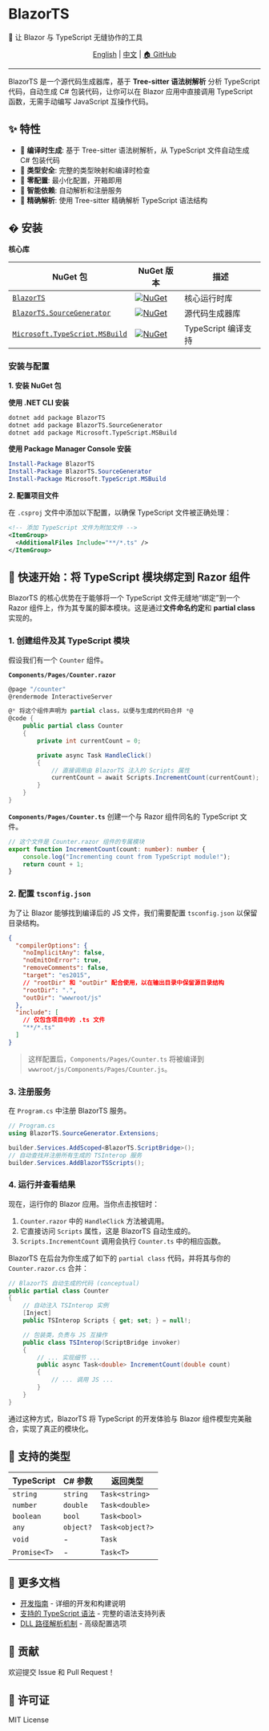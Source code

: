 # BlazorTS

🚀 让 Blazor 与 TypeScript 无缝协作的工具

<div align="center">

[English](README.md) | [中文](README_CN.md) | [🏠 GitHub](https://github.com/s97712/BlazorTS)

</div>

---

BlazorTS 是一个源代码生成器库，基于 **Tree-sitter 语法树解析** 分析 TypeScript 代码，自动生成 C# 包装代码，让你可以在 Blazor 应用中直接调用 TypeScript 函数，无需手动编写 JavaScript 互操作代码。

## ✨ 特性

- 🔄 **编译时生成**: 基于 Tree-sitter 语法树解析，从 TypeScript 文件自动生成 C# 包装代码
- 🎯 **类型安全**: 完整的类型映射和编译时检查
- 🚀 **零配置**: 最小化配置，开箱即用
- 🔧 **智能依赖**: 自动解析和注册服务
- 🌳 **精确解析**: 使用 Tree-sitter 精确解析 TypeScript 语法结构

## � 安装

**核心库**

| NuGet 包 | NuGet 版本 | 描述 |
|--|--|--|
| [`BlazorTS`](https://www.nuget.org/packages/BlazorTS) | [![NuGet](https://img.shields.io/nuget/v/BlazorTS.svg?style=flat)](https://www.nuget.org/packages/BlazorTS) | 核心运行时库 |
| [`BlazorTS.SourceGenerator`](https://www.nuget.org/packages/BlazorTS.SourceGenerator) | [![NuGet](https://img.shields.io/nuget/v/BlazorTS.SourceGenerator.svg?style=flat)](https://www.nuget.org/packages/BlazorTS.SourceGenerator) | 源代码生成器库 |
| [`Microsoft.TypeScript.MSBuild`](https://www.nuget.org/packages/Microsoft.TypeScript.MSBuild) | [![NuGet](https://img.shields.io/nuget/v/Microsoft.TypeScript.MSBuild.svg?style=flat)](https://www.nuget.org/packages/Microsoft.TypeScript.MSBuild) | TypeScript 编译支持 |

### 安装与配置

**1. 安装 NuGet 包**

**使用 .NET CLI 安装**
```bash
dotnet add package BlazorTS
dotnet add package BlazorTS.SourceGenerator
dotnet add package Microsoft.TypeScript.MSBuild
```

**使用 Package Manager Console 安装**
```powershell
Install-Package BlazorTS
Install-Package BlazorTS.SourceGenerator
Install-Package Microsoft.TypeScript.MSBuild
```

**2. 配置项目文件**

在 `.csproj` 文件中添加以下配置，以确保 TypeScript 文件被正确处理：

```xml
<!-- 添加 TypeScript 文件为附加文件 -->
<ItemGroup>
  <AdditionalFiles Include="**/*.ts" />
</ItemGroup>
```

## 🚀 快速开始：将 TypeScript 模块绑定到 Razor 组件

BlazorTS 的核心优势在于能够将一个 TypeScript 文件无缝地“绑定”到一个 Razor 组件上，作为其专属的脚本模块。这是通过**文件命名约定**和 **partial class** 实现的。

### 1. 创建组件及其 TypeScript 模块

假设我们有一个 `Counter` 组件。

**`Components/Pages/Counter.razor`**
```csharp
@page "/counter"
@rendermode InteractiveServer

@* 将这个组件声明为 partial class，以便与生成的代码合并 *@
@code {
    public partial class Counter
    {
        private int currentCount = 0;

        private async Task HandleClick()
        {
            // 直接调用由 BlazorTS 注入的 Scripts 属性
            currentCount = await Scripts.IncrementCount(currentCount);
        }
    }
}
```

**`Components/Pages/Counter.ts`**
创建一个与 Razor 组件同名的 TypeScript 文件。
```typescript
// 这个文件是 Counter.razor 组件的专属模块
export function IncrementCount(count: number): number {
    console.log("Incrementing count from TypeScript module!");
    return count + 1;
}
```

### 2. 配置 `tsconfig.json`

为了让 Blazor 能够找到编译后的 JS 文件，我们需要配置 `tsconfig.json` 以保留目录结构。

```json
{
  "compilerOptions": {
    "noImplicitAny": false,
    "noEmitOnError": true,
    "removeComments": false,
    "target": "es2015",
    // "rootDir" 和 "outDir" 配合使用，以在输出目录中保留源目录结构
    "rootDir": ".",
    "outDir": "wwwroot/js"
  },
  "include": [
    // 仅包含项目中的 .ts 文件
    "**/*.ts"
  ]
}
```
> 这样配置后，`Components/Pages/Counter.ts` 将被编译到 `wwwroot/js/Components/Pages/Counter.js`。

### 3. 注册服务

在 `Program.cs` 中注册 BlazorTS 服务。

```csharp
// Program.cs
using BlazorTS.SourceGenerator.Extensions;

builder.Services.AddScoped<BlazorTS.ScriptBridge>();
// 自动查找并注册所有生成的 TSInterop 服务
builder.Services.AddBlazorTSScripts();
```

### 4. 运行并查看结果

现在，运行你的 Blazor 应用。当你点击按钮时：
1.  `Counter.razor` 中的 `HandleClick` 方法被调用。
2.  它直接访问 `Scripts` 属性，这是 BlazorTS 自动生成的。
3.  `Scripts.IncrementCount` 调用会执行 `Counter.ts` 中的相应函数。

BlazorTS 在后台为你生成了如下的 `partial class` 代码，并将其与你的 `Counter.razor.cs` 合并：

```csharp
// BlazorTS 自动生成的代码 (conceptual)
public partial class Counter
{
    // 自动注入 TSInterop 实例
    [Inject]
    public TSInterop Scripts { get; set; } = null!;

    // 包装类，负责与 JS 互操作
    public class TSInterop(ScriptBridge invoker)
    {
        // ... 实现细节 ...
        public async Task<double> IncrementCount(double count)
        {
            // ... 调用 JS ...
        }
    }
}
```

通过这种方式，BlazorTS 将 TypeScript 的开发体验与 Blazor 组件模型完美融合，实现了真正的模块化。

## 🔧 支持的类型

| TypeScript | C# 参数 | 返回类型 |
|------------|---------|----------|
| `string` | `string` | `Task<string>` |
| `number` | `double` | `Task<double>` |
| `boolean` | `bool` | `Task<bool>` |
| `any` | `object?` | `Task<object?>` |
| `void` | - | `Task` |
| `Promise<T>` | - | `Task<T>` |

## 📖 更多文档

- [开发指南](docs/开发指南.md) - 详细的开发和构建说明
- [支持的 TypeScript 语法](docs/支持的TypeScript语法.md) - 完整的语法支持列表
- [DLL 路径解析机制](docs/dll路径解析机制文档.md) - 高级配置选项

## 🤝 贡献

欢迎提交 Issue 和 Pull Request！

## 📄 许可证

MIT License